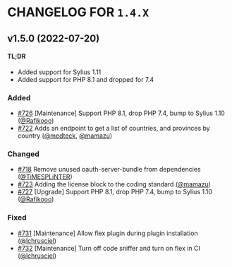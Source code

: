 # CHANGELOG FOR `1.4.X`

## v1.5.0 (2022-07-20)

#### TL;DR

- Added support for Sylius 1.11
- Added support for PHP 8.1 and dropped for 7.4

### Added
- [#726](https://github.com/Sylius/ShopApiPlugin/issues/726) [Maintenance] Support PHP 8.1, drop PHP 7.4, bump to Sylius 1.10 ([@Rafikooo](https://github.com/Rafikooo))
- [#722](https://github.com/Sylius/ShopApiPlugin/issues/722) Adds an endpoint to get a list of countries, and provinces by country ([@medteck](https://github.com/medteck), [@mamazu](https://github.com/mamazu))

### Changed
- [#718](https://github.com/Sylius/ShopApiPlugin/issues/718) Remove unused oauth-server-bundle from dependencies ([@TiMESPLiNTER](https://github.com/TiMESPLiNTER))
- [#723](https://github.com/Sylius/ShopApiPlugin/issues/723) Adding the license block to the coding standard ([@mamazu](https://github.com/mamazu))
- [#727](https://github.com/Sylius/ShopApiPlugin/issues/727) [Upgrade] Support PHP 8.1, drop PHP 7.4, bump to Sylius 1.10 ([@Rafikooo](https://github.com/Rafikooo))

### Fixed
- [#731](https://github.com/Sylius/ShopApiPlugin/issues/731) [Maintenance] Allow flex plugin during plugin installation ([@lchrusciel](https://github.com/lchrusciel))
- [#732](https://github.com/Sylius/ShopApiPlugin/issues/732) [Maintenance] Turn off code sniffer and turn on flex in CI ([@lchrusciel](https://github.com/lchrusciel))

